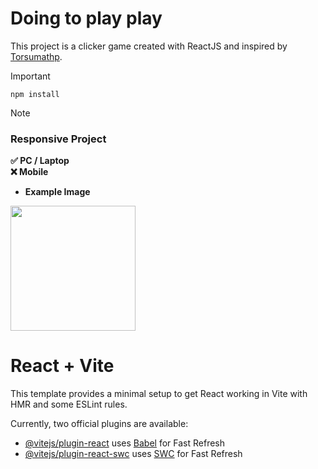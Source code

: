 # Doing to play play

This project is a clicker game created with ReactJS and inspired by [Torsumathp](https://github.com/Torsumathp/Doing_to_play_play).

> [!IMPORTANT]
> ```
> npm install
> ```

> [!NOTE]
> ### Responsive Project
> 
> **✅ PC / Laptop** <br>
> **❌ Mobile**

- **Example Image**

<img src="https://github.com/Narngisa/DoingToPlayPlay/assets/100367855/f2013246-817d-44d8-926b-1dd9019ddf20" weight=300 height=200 />


# React + Vite

This template provides a minimal setup to get React working in Vite with HMR and some ESLint rules.

Currently, two official plugins are available:

- [@vitejs/plugin-react](https://github.com/vitejs/vite-plugin-react/blob/main/packages/plugin-react/README.md) uses [Babel](https://babeljs.io/) for Fast Refresh
- [@vitejs/plugin-react-swc](https://github.com/vitejs/vite-plugin-react-swc) uses [SWC](https://swc.rs/) for Fast Refresh
